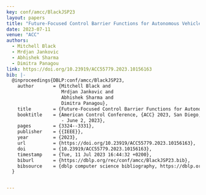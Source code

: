 ```yaml
---
key: conf/amcc/BlackJSP23
layout: papers
title: "Future-Focused Control Barrier Functions for Autonomous Vehicle Control."
date: 2023-07-11
venue: "ACC"
authors:
  - Mitchell Black
  - Mrdjan Jankovic
  - Abhishek Sharma
  - Dimitra Panagou
link: https://doi.org/10.23919/ACC55779.2023.10156163
bib: |-
  @inproceedings{DBLP:conf/amcc/BlackJSP23,
    author       = {Mitchell Black and
                    Mrdjan Jankovic and
                    Abhishek Sharma and
                    Dimitra Panagou},
    title        = {Future-Focused Control Barrier Functions for Autonomous Vehicle Control},
    booktitle    = {American Control Conference, {ACC} 2023, San Diego, CA, USA, May 31
                    - June 2, 2023},
    pages        = {3324--3331},
    publisher    = {{IEEE}},
    year         = {2023},
    url          = {https://doi.org/10.23919/ACC55779.2023.10156163},
    doi          = {10.23919/ACC55779.2023.10156163},
    timestamp    = {Tue, 11 Jul 2023 16:44:32 +0200},
    biburl       = {https://dblp.org/rec/conf/amcc/BlackJSP23.bib},
    bibsource    = {dblp computer science bibliography, https://dblp.org}
  }


---
```

